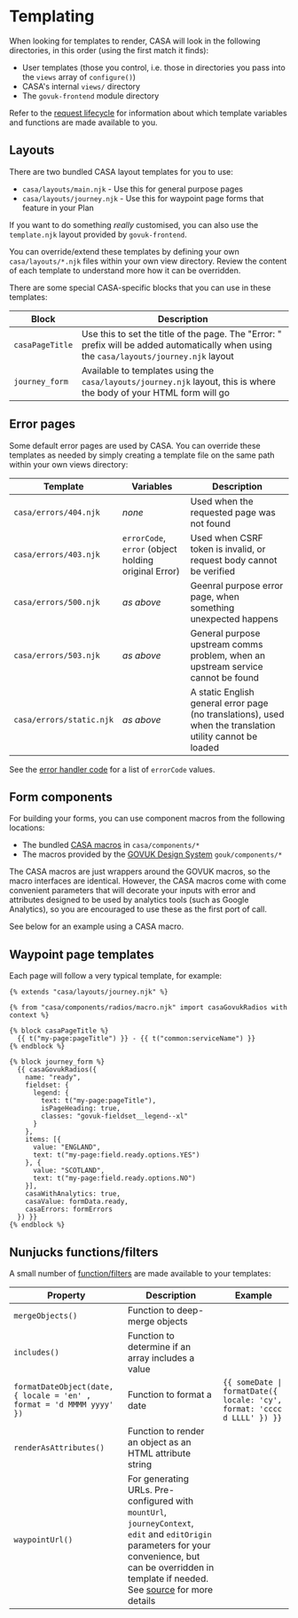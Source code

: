 # Templating

When looking for templates to render, CASA will look in the following directories, in this order (using the first match it finds):

* User templates (those you control, i.e. those in directories you pass into the `views` array of `configure()`)
* CASA's internal `views/` directory
* The `govuk-frontend` module directory

Refer to the [request lifecycle](request-lifecycle.md) for information about which template variables and functions are made available to you.

## Layouts

There are two bundled CASA layout templates for you to use:

* `casa/layouts/main.njk` - Use this for general purpose pages
* `casa/layouts/journey.njk` - Use this for waypoint page forms that feature in your Plan

If you want to do something _really_ customised, you can also use the `template.njk` layout provided by `govuk-frontend`.

You can override/extend these templates by defining your own `casa/layouts/*.njk` files within your own view directory. Review the content of each template to understand more how it can be overridden.

There are some special CASA-specific blocks that you can use in these templates:

| Block | Description |
|-------|-------------|
| `casaPageTitle` | Use this to set the title of the page. The "Error: " prefix will be added automatically when using the `casa/layouts/journey.njk` layout |
| `journey_form` | Available to templates using the `casa/layouts/journey.njk` layout, this is where the body of your HTML form will go |

## Error pages

Some default error pages are used by CASA. You can override these templates as needed by simply creating a template file on the same path within your own views directory:

| Template | Variables | Description |
|----------|-----------|-------------|
| `casa/errors/404.njk` | _none_ | Used when the requested page was not found |
| `casa/errors/403.njk` | `errorCode`, `error` (object holding original Error) | Used when CSRF token is invalid, or request body cannot be verified |
| `casa/errors/500.njk` | _as above_ | Geenral purpose error page, when something unexpected happens |
| `casa/errors/503.njk` | _as above_ | General purpose upstream comms problem, when an upstream service cannot be found |
| `casa/errors/static.njk` | _as above_ | A static English general error page (no translations), used when the translation utility cannot be loaded |

See the [error handler code](src/middleware/post.js) for a list of `errorCode` values.

## Form components

For building your forms, you can use component macros from the following locations:

* The bundled [CASA macros](../views/casa/components/) in `casa/components/*`
* The macros provided by the [GOVUK Design System](https://design-system.service.gov.uk/components) `gouk/components/*`

The CASA macros are just wrappers around the GOVUK macros, so the macro interfaces are identical. However, the CASA macros come with come convenient parameters that will decorate your inputs with error and attributes designed to be used by analytics tools (such as Google Analytics), so you are encouraged to use these as the first port of call.

See below for an example using a CASA macro.

## Waypoint page templates

Each page will follow a very typical template, for example:

```jinja
{% extends "casa/layouts/journey.njk" %}

{% from "casa/components/radios/macro.njk" import casaGovukRadios with context %}

{% block casaPageTitle %}
  {{ t("my-page:pageTitle") }} - {{ t("common:serviceName") }}
{% endblock %}

{% block journey_form %}
  {{ casaGovukRadios({
    name: "ready",
    fieldset: {
      legend: {
        text: t("my-page:pageTitle"),
        isPageHeading: true,
        classes: "govuk-fieldset__legend--xl"
      }
    },
    items: [{
      value: "ENGLAND",
      text: t("my-page:field.ready.options.YES")
    }, {
      value: "SCOTLAND",
      text: t("my-page:field.ready.options.NO")
    }],
    casaWithAnalytics: true,
    casaValue: formData.ready,
    casaErrors: formErrors
  }) }}
{% endblock %}
```

## Nunjucks functions/filters

A small number of [function/filters](../src/lib/nunjucks-filters.js) are made available to your templates:

| Property | Description | Example |
|----------|-------------|---------|
| `mergeObjects()` | Function to deep-merge objects | |
| `includes()` | Function to determine if an array includes a value | |
| `formatDateObject(date, { locale = 'en' , format = 'd MMMM yyyy' })` | Function to format a date | `{{ someDate \| formatDate({ locale: 'cy', format: 'cccc d LLLL' }) }}` |
| `renderAsAttributes()` | Function to render an object as an HTML attribute string | |
| `waypointUrl()` | For generating URLs. Pre-configured with `mountUrl`, `journeyContext`, `edit` and `editOrigin` parameters for your convenience, but can be overridden in template if needed. See [source](../src/lib/waypoint-url.js) for more details | |

